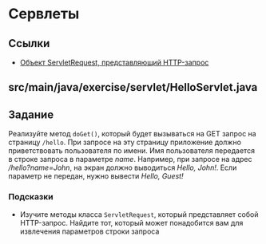 # Сервлеты

## Ссылки

* [Объект ServletRequest, представляющий HTTP-запрос](https://docs.oracle.com/javaee/7/api/javax/servlet/ServletRequest.html)

## src/main/java/exercise/servlet/HelloServlet.java

## Задание

Реализуйте метод `doGet()`, который будет вызываться на GET запрос на страницу `/hello`. При запросе на эту страницу приложение должно приветствовать пользователя по имени. Имя пользователя передается в строке запроса в параметре *name*. Например, при запросе на адрес */hello?name=John*, на экран должно выводиться *Hello, John!*. Если параметр не передан, нужно вывести *Hello, Guest!*

### Подсказки

* Изучите методы класса `ServletRequest`, который представляет собой HTTP-запрос. Найдите тот, который может понадобится вам для извлечения параметров строки запроса
